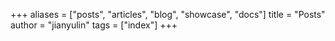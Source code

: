 +++
aliases = ["posts", "articles", "blog", "showcase", "docs"]
title = "Posts"
author = "jianyulin"
tags = ["index"]
+++
